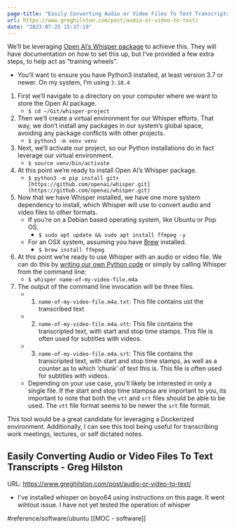 ```yaml
---
page-title: "Easily Converting Audio or Video Files To Text Transcripts - Greg Hilston"
url: https://www.greghilston.com/post/audio-or-video-to-text/
date: "2023-07-25 15:37:19"
---
```

We’ll be leveraging [Open AI’s Whisper package](https://github.com/openai/whisper) to achieve this. They will have documentation on how to set this up, but I’ve provided a few extra steps, to help act as “training wheels”.

-   You’ll want to ensure you have Python3 installed, at least version 3.7 or newer. On my system, I’m using `3.10.4`

1.  First we’ll navigate to a directory on your computer where we want to store the Open AI package.
    -   `$ cd ~/Git/whisper-project`
2.  Then we’ll create a virtual environment for our Whisper efforts. That way, we don’t install any packages in our system’s global space, avoiding any package conflicts with other projects.
    -   `$ python3 -m venv venv`
3.  Next, we’ll activate our project, so our Python installations do in fact leverage our virtual environment.
    -   `$ source venv/bin/activate`
4.  At this point we’re ready to install Open AI’s Whisper package.
    -   `$ python3 -m pip install git+[https://github.com/openai/whisper.git](https://github.com/openai/whisper.git)`
5.  Now that we have Whisper installed, we have one more system dependency to install, which Whisper will use to convert audio and video files to other formats.
    -   If you’re on a Debian based operating system, like Ubuntu or Pop OS.
        -   `$ sudo apt update && sudo apt install ffmpeg -y`
    -   For an OSX system, assuming you have [Brew](https://brew.sh/) installed.
        -   `$ brew install ffmpeg`
6.  At this point we’re ready to use Whisper with an audio or video file. We can do this by [writing our own Python code](https://github.com/openai/whisper#python-usage) or simply by calling Whisper from the command line:
    -   `$ whisper name-of-my-video-file.m4a`
7.  The output of the command line invocation will be three files.
    -   1.  `name-of-my-video-file.m4a.txt`: This file contains ust the transcribed text
    -   2.  `name-of-my-video-file.m4a.vtt`: This file contains the transcripted text, with start and stop time stamps. This file is often used for subtitles with videos.
    -   3.  `name-of-my-video-file.m4a.srt`: This file contains the transcripted text, with start and stop time stamps, as well as a counter as to which ‘chunk’ of text this is. This file is often used for subtitles with videos.
    -   Depending on your use case, you’ll likely be interested in only a single file. If the start and stop time stampsa are important to you, its important to note that both the `vtt` and `srt` files should be able to be used. The `vtt` file format seems to be newer the `srt` file format.

This tool would be a great candidate for leveraging a Dockerized environment. Additionally, I can see this tool being useful for transcribing work meetings, lectures, or self dictated notes.



## Easily Converting Audio or Video Files To Text Transcripts - Greg Hilston
URL: https://www.greghilston.com/post/audio-or-video-to-text/

- I've installed whisper on boyo64 using instructions on this page.  It went wihtout issue.  I have not yet tested the operation of whisper


#reference/software/ubuntu 
[[MOC - software]]